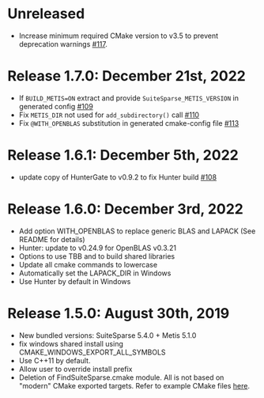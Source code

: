# Unreleased
- Increase minimum required CMake version to v3.5 to prevent deprecation warnings [#117](https://github.com/jlblancoc/suitesparse-metis-for-windows/issues/117).

# Release 1.7.0: December 21st, 2022
- If `BUILD_METIS=ON` extract and provide `SuiteSparse_METIS_VERSION` in generated config [#109](https://github.com/jlblancoc/suitesparse-metis-for-windows/issues/109)
- Fix `METIS_DIR` not used for `add_subdirectory()` call [#110](https://github.com/jlblancoc/suitesparse-metis-for-windows/issues/110)
- Fix `@WITH_OPENBLAS` substitution in generated cmake-config file [#113](https://github.com/jlblancoc/suitesparse-metis-for-windows/pull/113)

# Release 1.6.1: December 5th, 2022
- update copy of HunterGate to v0.9.2 to fix Hunter build [#108](https://github.com/jlblancoc/suitesparse-metis-for-windows/pull/108)

# Release 1.6.0: December 3rd, 2022
- Add option WITH_OPENBLAS to replace generic BLAS and LAPACK (See README for details)
- Hunter: update to v0.24.9 for OpenBLAS v0.3.21
- Options to use TBB and to build shared libraries
- Update all cmake commands to lowercase
- Automatically set the LAPACK_DIR in Windows
- Use Hunter by default in Windows


# Release 1.5.0: August 30th, 2019
- New bundled versions: SuiteSparse 5.4.0 + Metis 5.1.0
- fix windows shared install using CMAKE_WINDOWS_EXPORT_ALL_SYMBOLS
- Use C++11 by default.
- Allow user to override install prefix
- Deletion of FindSuiteSparse.cmake module. All is not based on "modern" CMake exported targets. Refer to example CMake files [here](https://github.com/jlblancoc/suitesparse-metis-for-windows/tree/master/example-projects).
